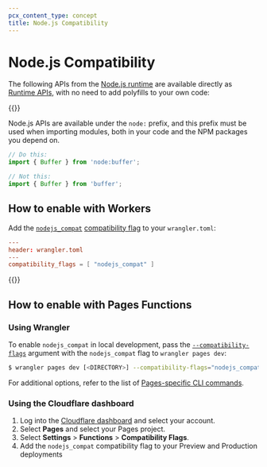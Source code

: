 ```yaml
---
pcx_content_type: concept
title: Node.js Compatibility
---
```


# Node.js Compatibility

The following APIs from the [Node.js runtime](https://nodejs.org/en/about) are available directly as [Runtime APIs](/workers/runtime-apis/nodejs), with no need to add polyfills to your own code:

{{<directory-listing>}}

Node.js APIs are available under the `node:` prefix, and this prefix must be used when importing modules, both in your code and the NPM packages you depend on.

```js
// Do this:
import { Buffer } from 'node:buffer';

// Not this:
import { Buffer } from 'buffer';
```

## How to enable with Workers

Add the [`nodejs_compat`](/workers/platform/compatibility-dates/#nodejs-compatibility-flag) [compatibility flag](/workers/platform/compatibility-dates/#nodejs-compatibility-flag) to your `wrangler.toml`:

```toml
---
header: wrangler.toml
---
compatibility_flags = [ "nodejs_compat" ]
```

{{<render file="_nodejs-compat-local-dev.md">}}

## How to enable with Pages Functions

### Using Wrangler

To enable `nodejs_compat` in local development, pass the [`--compatibility-flags`](/workers/wrangler/commands/#dev-1) argument with the `nodejs_compat` flag to `wrangler pages dev`:

```sh
$ wrangler pages dev [<DIRECTORY>] --compatibility-flags="nodejs_compat" --experimental-local
```

For additional options, refer to the list of [Pages-specific CLI commands](/workers/wrangler/commands/#dev-1).

### Using the Cloudflare dashboard

1. Log into the [Cloudflare dashboard](https://dash.cloudflare.com) and select your account.
2. Select **Pages** and select your Pages project.
3. Select **Settings** > **Functions** > **Compatibility Flags**.
4. Add the `nodejs_compat` compatibility flag to your Preview and Production deployments